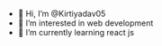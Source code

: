 - 👋 Hi, I’m @Kirtiyadav05
- 👀 I’m interested in web development 
- 🌱 I’m currently learning react js 


<!---
Kirtiyadav05/Kirtiyadav05 is a ✨ special ✨ repository because its `README.md` (this file) appears on your GitHub profile.
You can click the Preview link to take a look at your changes.
--->
